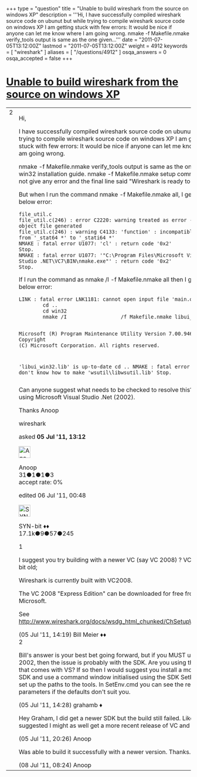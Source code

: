 +++
type = "question"
title = "Unable to build wireshark from the source on windows XP"
description = '''Hi, I have successfully compiled wireshark source code on ubunut but while trying to compile wireshark source code on windows XP I am getting stuck with few errors: It would be nice if anyone can let me know where I am going wrong. nmake -f Makefile.nmake verify_tools output is same as the one given...'''
date = "2011-07-05T13:12:00Z"
lastmod = "2011-07-05T13:12:00Z"
weight = 4912
keywords = [ "wireshark" ]
aliases = [ "/questions/4912" ]
osqa_answers = 0
osqa_accepted = false
+++

<div class="headNormal">

# [Unable to build wireshark from the source on windows XP](/questions/4912/unable-to-build-wireshark-from-the-source-on-windows-xp)

</div>

<div id="main-body">

<div id="askform">

<table id="question-table" style="width:100%;"><colgroup><col style="width: 50%" /><col style="width: 50%" /></colgroup><tbody><tr class="odd"><td style="width: 30px; vertical-align: top"><div class="vote-buttons"><div id="post-4912-score" class="post-score" title="current number of votes">2</div><div id="favorite-count" class="favorite-count"></div></div></td><td><div id="item-right"><div class="question-body"><p>Hi,</p><p>I have successfully compiled wireshark source code on ubunut but while trying to compile wireshark source code on windows XP I am getting stuck with few errors: It would be nice if anyone can let me know where I am going wrong.</p><p>nmake -f Makefile.nmake verify_tools output is same as the one given in win32 installation guide. nmake -f Makefile.nmake setup command did not give any error and the final line said "Wireshark is ready to build".</p><p>But when I run the command nmake -f Makefile.nmake all, I get the below error:</p><pre><code>file_util.c
file_util.c(246) : error C2220: warning treated as error - no object file generated
file_util.c(246) : warning C4133: &#39;function&#39; : incompatible types - from &#39;_stat64 *&#39; to &#39;_stati64 *&#39;
NMAKE : fatal error U1077: &#39;cl&#39; : return code &#39;0x2&#39;
Stop.
NMAKE : fatal error U1077: &#39;&quot;C:\Program Files\Microsoft Visual Studio .NET\VC7\BIN\nmake.exe&quot;&#39; : return code &#39;0x2&#39;
Stop.</code></pre><p>If I run the command as nmake /I -f Makefile.nmake all then I get the below error:</p><pre><code>LINK : fatal error LNK1181: cannot open input file &#39;main.obj&#39;
        cd ..
        cd win32
        nmake /I                  /f Makefile.nmake libui_win32.lib

Microsoft (R) Program Maintenance Utility Version 7.00.9466
Copyright (C) Microsoft Corporation.  All rights reserved.

&#39;libui_win32.lib&#39; is up-to-date
        cd ..
NMAKE : fatal error U1073: don&#39;t know how to make &#39;wsutil\libwsutil.lib&#39;
Stop.</code></pre><p>Can anyone suggest what needs to be checked to resolve this? I am using Microsoft Visual Studio .Net (2002).</p><p>Thanks Anoop</p></div><div id="question-tags" class="tags-container tags">wireshark</div><div id="question-controls" class="post-controls"></div><div class="post-update-info-container"><div class="post-update-info post-update-info-user"><p>asked <strong>05 Jul '11, 13:12</strong></p><img src="https://secure.gravatar.com/avatar/2f2f5ea4c30ed5bc326b2f1c023d831d?s=32&amp;d=identicon&amp;r=g" class="gravatar" width="32" height="32" alt="Anoop&#39;s gravatar image" /><p>Anoop<br />
<span class="score" title="31 reputation points">31</span><span title="1 badges"><span class="badge1">●</span><span class="badgecount">1</span></span><span title="1 badges"><span class="silver">●</span><span class="badgecount">1</span></span><span title="3 badges"><span class="bronze">●</span><span class="badgecount">3</span></span><br />
<span class="accept_rate" title="Rate of the user&#39;s accepted answers">accept rate:</span> <span title="Anoop has no accepted answers">0%</span></p></div><div class="post-update-info post-update-info-edited"><p>edited 06 Jul '11, 00:48</p><img src="https://secure.gravatar.com/avatar/7901a94d8fdd1f9f47cda9a32fcfa177?s=32&amp;d=identicon&amp;r=g" class="gravatar" width="32" height="32" alt="SYN-bit&#39;s gravatar image" /><p>SYN-bit ♦♦<br />
<span class="score" title="17094 reputation points"><span>17.1k</span></span><span title="9 badges"><span class="badge1">●</span><span class="badgecount">9</span></span><span title="57 badges"><span class="silver">●</span><span class="badgecount">57</span></span><span title="245 badges"><span class="bronze">●</span><span class="badgecount">245</span></span></p></div></div><div id="comments-container-4912" class="comments-container"><span id="4913"></span><div id="comment-4913" class="comment"><div id="post-4913-score" class="comment-score">1</div><div class="comment-text"><p>I suggest you try building with a newer VC (say VC 2008) ? VC2002 is a bit old;</p><p>Wireshark is currently built with VC2008.</p><p>The VC 2008 "Express Edition" can be downloaded for free from Microsoft.</p><p>See http://www.wireshark.org/docs/wsdg_html_chunked/ChSetupWin32.html</p></div><div id="comment-4913-info" class="comment-info"><span class="comment-age">(05 Jul '11, 14:19)</span> Bill Meier ♦♦</div></div><span id="4915"></span><div id="comment-4915" class="comment"><div id="post-4915-score" class="comment-score">2</div><div class="comment-text"><p>Bill's answer is your best bet going forward, but if you MUST use VS 2002, then the issue is probably with the SDK. Are you using the SDK that comes with VS? If so then I would suggest you install a more modern SDK and use a command window initialised using the SDK SetEnv.cmd to set up the paths to the tools. In SetEnv.cmd you can see the required parameters if the defaults don't suit you.</p></div><div id="comment-4915-info" class="comment-info"><span class="comment-age">(05 Jul '11, 14:28)</span> grahamb ♦</div></div><span id="4919"></span><div id="comment-4919" class="comment"><div id="post-4919-score" class="comment-score"></div><div class="comment-text"><p>Hey Graham, I did get a newer SDK but the build still failed. Like Bill suggested I might as well get a more recent release of VC and try out.</p></div><div id="comment-4919-info" class="comment-info"><span class="comment-age">(05 Jul '11, 20:26)</span> Anoop</div></div><span id="4956"></span><div id="comment-4956" class="comment"><div id="post-4956-score" class="comment-score"></div><div class="comment-text"><p>Was able to build it successfully with a newer version. Thanks.</p></div><div id="comment-4956-info" class="comment-info"><span class="comment-age">(08 Jul '11, 08:24)</span> Anoop</div></div></div><div id="comment-tools-4912" class="comment-tools"></div><div class="clear"></div><div id="comment-4912-form-container" class="comment-form-container"></div><div class="clear"></div></div></td></tr></tbody></table>

</div>

</div>

